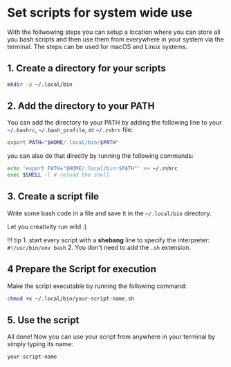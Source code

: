 # Set scripts for system wide use

With the follwowing steps you can setup a location where you can store all you bash scripts and then use them from everywhere in your system via the terminal.
The steps can be used for macOS and Linux systems.

## 1. Create a directory for your scripts

```bash
mkdir -p ~/.local/bin
```

## 2. Add the directory to your PATH

You can add the directory to your PATH by adding the following line to your `~/.bashrc`, `~/.bash_profile`, or `~/.zshrc` file:

```bash
export PATH="$HOME/.local/bin:$PATH"
```

you can also do that directly by running the following commands:

```bash
echo 'export PATH="$HOME/.local/bin:$PATH"' >> ~/.zshrc
exec $SHELL -l # reload the shell
```

## 3. Create a script file

Write some bash code in a file and save it in the `~/.local/bin` directory.

Let you creativity run wild :)

!!! tip
    1. start every script with a **shebang** line to specify the interpreter: `#!/usr/bin/env bash`
    2. You don't need to add the `.sh` extension.
 
## 4 Prepare the Script for execution

Make the script executable by running the following command:

```bash
chmod +x ~/.local/bin/your-script-name.sh
``` 

## 5. Use the script

All done! Now you can use your script from anywhere in your terminal by simply typing its name:

```bash
your-script-name
```
